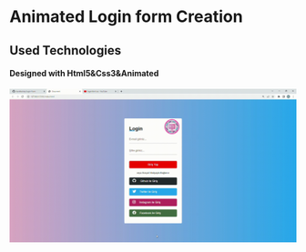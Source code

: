 <h1> Animated Login form Creation  </h1>

<h2>Used Technologies</h2>

<h4>Designed with Html5&Css3&Animated</h4>

![banner resmi](loginform.gif)
